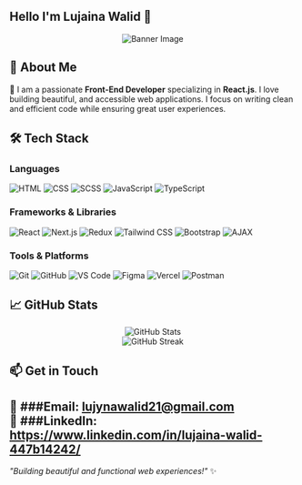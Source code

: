 ## Hello I'm Lujaina Walid 👋</h1>

<p align="center">
  <img src="https://camo.githubusercontent.com/8d7db6cee873b2626e5e54af7762398ac6459aa2cc58c7a9aca327867a4658b9/68747470733a2f2f692e696d6775722e636f6d2f384d75705a48592e676966" alt="Banner Image">
</p>

## 🚀 About Me
🔹 I am a passionate **Front-End Developer** specializing in **React.js**. I love building beautiful, and accessible web applications. I focus on writing clean and efficient code while ensuring great user experiences.


## 🛠 Tech Stack

### **Languages**  
![HTML](https://img.shields.io/badge/html-%23E34F26.svg?style=for-the-badge&logo=html5&logoColor=white) ![CSS](https://img.shields.io/badge/css-%231572B6.svg?style=for-the-badge&logo=css3&logoColor=white) ![SCSS](https://img.shields.io/badge/scss-%23CC6699.svg?style=for-the-badge&logo=sass&logoColor=white) ![JavaScript](https://img.shields.io/badge/javascript-%23F7DF1E.svg?style=for-the-badge&logo=javascript&logoColor=black) ![TypeScript](https://img.shields.io/badge/typescript-%23007ACC.svg?style=for-the-badge&logo=typescript&logoColor=white)  

### **Frameworks & Libraries**  
![React](https://img.shields.io/badge/react-%2361DAFB.svg?style=for-the-badge&logo=react&logoColor=black) ![Next.js](https://img.shields.io/badge/next.js-%23000000.svg?style=for-the-badge&logo=nextdotjs&logoColor=white) ![Redux](https://img.shields.io/badge/redux-%23764ABC.svg?style=for-the-badge&logo=redux&logoColor=white) ![Tailwind CSS](https://img.shields.io/badge/tailwindcss-%2338B2AC.svg?style=for-the-badge&logo=tailwind-css&logoColor=white) ![Bootstrap](https://img.shields.io/badge/bootstrap-%23563D7C.svg?style=for-the-badge&logo=bootstrap&logoColor=white) ![AJAX](https://img.shields.io/badge/ajax-%23FF5733.svg?style=for-the-badge&logo=javascript&logoColor=white)  

### **Tools & Platforms**  
![Git](https://img.shields.io/badge/git-%23F05032.svg?style=for-the-badge&logo=git&logoColor=white) ![GitHub](https://img.shields.io/badge/github-%23181717.svg?style=for-the-badge&logo=github&logoColor=white) ![VS Code](https://img.shields.io/badge/VS%20Code-%23007ACC.svg?style=for-the-badge&logo=visual-studio-code&logoColor=white) ![Figma](https://img.shields.io/badge/figma-%23F24E1E.svg?style=for-the-badge&logo=figma&logoColor=white) ![Vercel](https://img.shields.io/badge/vercel-%23000000.svg?style=for-the-badge&logo=vercel&logoColor=white) ![Postman](https://img.shields.io/badge/postman-%23FF6C37.svg?style=for-the-badge&logo=postman&logoColor=white)  


## 📈 GitHub Stats  
<p align="center">
  <img src="https://github-readme-stats.vercel.app/api?username=Lujaina21&show_icons=true&theme=radical" alt="GitHub Stats">
  <br>
  <img src="https://github-readme-streak-stats.herokuapp.com/?user=Lujaina21&theme=radical" alt="GitHub Streak">
</p>

## 📫 Get in Touch
💬 ###**Email:** lujynawalid21@gmail.com  
💼 ###**LinkedIn:** https://www.linkedin.com/in/lujaina-walid-447b14242/
---

*"Building beautiful and functional web experiences!"* ✨

<!-- Created with ❤️ by Lujaina21 -->
